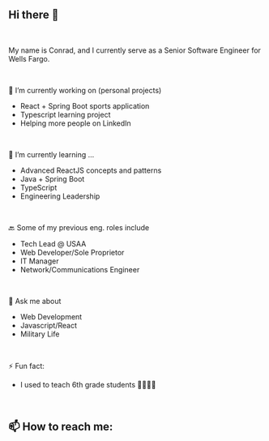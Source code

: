 ## Hi there 👋

&nbsp;

My name is Conrad, and I currently serve as a Senior Software Engineer for Wells Fargo. 

&nbsp;

🔭 I’m currently working on (personal projects)
- React + Spring Boot sports application 
- Typescript learning project
- Helping more people on LinkedIn

&nbsp;

🌱 I’m currently learning ...
- Advanced ReactJS concepts and patterns
- Java + Spring Boot
- TypeScript
- Engineering Leadership

&nbsp;

🔙 Some of my previous eng. roles include
- Tech Lead @ USAA
- Web Developer/Sole Proprietor
- IT Manager
- Network/Communications Engineer

&nbsp;

💬 Ask me about
- Web Development
- Javascript/React
- Military Life

&nbsp;

⚡ Fun fact:
- I used to teach 6th grade students 👨🏽‍🏫👨

&nbsp;

📫 How to reach me:
- 

<!--
**cbituin/cbituin** is a ✨ _special_ ✨ repository because its `README.md` (this file) appears on your GitHub profile.

Here are some ideas to get you started:

- 🔭 I’m currently working on ...
- 🌱 I’m currently learning ...
- 👯 I’m looking to collaborate on ...
- 🤔 I’m looking for help with ...
- 💬 Ask me about ...
- 📫 How to reach me: ...
- 😄 Pronouns: ...
- ⚡ Fun fact: ...
-->
